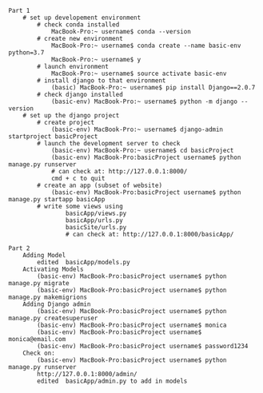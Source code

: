 	Part 1
		# set up developement environment
			# check conda installed
				MacBook-Pro:~ username$ conda --version
			# create new environment
				MacBook-Pro:~ username$ conda create --name basic-env python=3.7
				MacBook-Pro:~ username$ y
			# launch environment
				MacBook-Pro:~ username$ source activate basic-env
			# install django to that environment
				(basic) MacBook-Pro:~ username$ pip install Django==2.0.7
			# check django installed
				(basic-env) MacBook-Pro:~ username$ python -m django --version
		# set up the django project
			# create project
				(basic-env) MacBook-Pro:~ username$ django-admin startproject basicProject
			# launch the development server to check
				(basic-env) MacBook-Pro:~ username$ cd basicProject
				(basic-env) MacBook-Pro:basicProject username$ python manage.py runserver
				# can check at: http://127.0.0.1:8000/
				cmd + c to quit
			# create an app (subset of website)
				(basic-env) MacBook-Pro:basicProject username$ python manage.py startapp basicApp
			# write some views using
				 	basicApp/views.py
					basicApp/urls.py
					basicSite/urls.py
					# can check at: http://127.0.0.1:8000/basicApp/

	Part 2
		Adding Model
			edited 	basicApp/models.py
		Activating Models
			(basic-env) MacBook-Pro:basicProject username$ python manage.py migrate
			(basic-env) MacBook-Pro:basicProject username$ python manage.py makemigrions
		Adding Django admin
			(basic-env) MacBook-Pro:basicProject username$ python manage.py createsuperuser
			(basic-env) MacBook-Pro:basicProject username$ monica
			(basic-env) MacBook-Pro:basicProject username$ monica@email.com
			(basic-env) MacBook-Pro:basicProject username$ password1234
		Check on:
			(basic-env) MacBook-Pro:basicProject username$ python manage.py runserver
			http://127.0.0.1:8000/admin/
			edited	basicApp/admin.py to add in models
			

